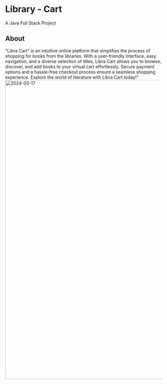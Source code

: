 # Library - Cart
A Java Full Stack Project

## About

"Libra Cart" is an intuitive online platform that simplifies the process of shopping for books from the libraries. With a user-friendly interface, easy navigation, and a diverse selection of titles, Libra Cart allows you to browse, discover, and add books to your virtual cart effortlessly. Secure payment options and a hassle-free checkout process ensure a seamless shopping experience. Explore the world of literature with Libra Cart today!"
<img width="960" alt="2024-03-17" src="https://github.com/YeluguriSaiSathwika/Library-Cart/assets/161927609/01cd0881-ba94-4d73-95fc-c5e56f993de0">
